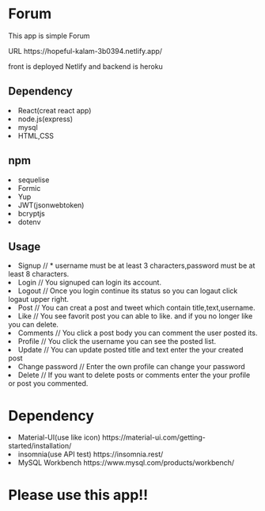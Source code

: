 # Forum
This app is simple Forum  
<p>URL https://hopeful-kalam-3b0394.netlify.app/
<p>front is deployed Netlify and backend is heroku

## Dependency
<li>React(creat react app)
<li>node.js(express)
<li>mysql
<li>HTML,CSS

  ## npm
 <li> sequelise
   <li>Formic
     <li>Yup
       <li>JWT(jsonwebtoken)
         <li>bcryptjs
           <li>dotenv
  
## Usage

<li>Signup  // * username must be at least 3 characters,password must be at least 8 characters.
<li>Login   // You signuped can login its account.
<li>Logout // Once you login continue its status so you can logaut click logaut upper right.
<li>Post    // You can creat a post and tweet which contain title,text,username.
<li>Like    // You  see favorit post you can able to like. and if you no longer like you can delete.
<li>Comments // You click a post body you can comment the user posted its. 
<li>Profile  // You click the username you can see the posted list.
<li>Update  // You can update posted title and text enter the your created post
<li>Change password //  Enter the own profile can change your password
<li>Delete  // If you want to delete posts or comments enter the your profile or post you commented.


# Dependency
  <li>Material-UI(use like icon)   https://material-ui.com/getting-started/installation/
 <li> insomnia(use API test)   https://insomnia.rest/
  <li>MySQL Workbench   https://www.mysql.com/products/workbench/
    
  
# Please use this app!!
